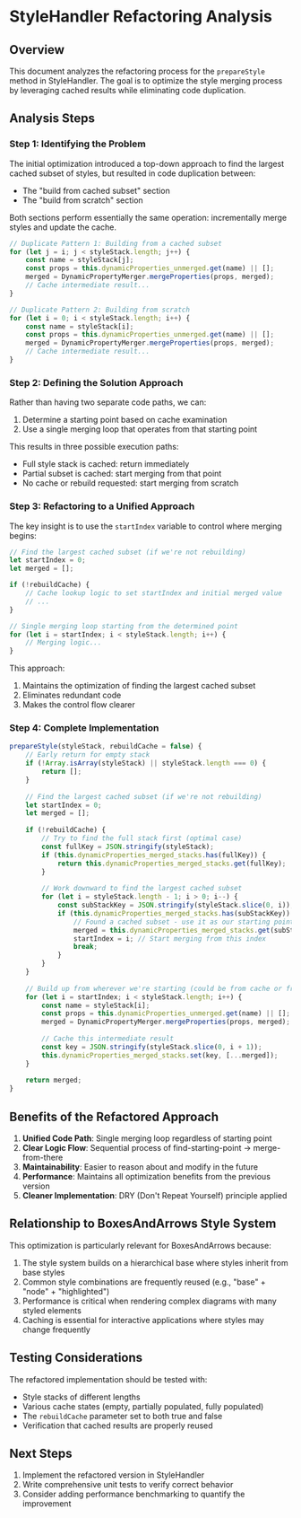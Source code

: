 # StyleHandler Refactoring Analysis

## Overview

This document analyzes the refactoring process for the `prepareStyle` method in StyleHandler. The goal is to optimize the style merging process by leveraging cached results while eliminating code duplication.

## Analysis Steps

### Step 1: Identifying the Problem

The initial optimization introduced a top-down approach to find the largest cached subset of styles, but resulted in code duplication between:
- The "build from cached subset" section
- The "build from scratch" section

Both sections perform essentially the same operation: incrementally merge styles and update the cache.

```javascript
// Duplicate Pattern 1: Building from a cached subset
for (let j = i; j < styleStack.length; j++) {
    const name = styleStack[j];
    const props = this.dynamicProperties_unmerged.get(name) || [];
    merged = DynamicPropertyMerger.mergeProperties(props, merged);
    // Cache intermediate result...
}

// Duplicate Pattern 2: Building from scratch
for (let i = 0; i < styleStack.length; i++) {
    const name = styleStack[i];
    const props = this.dynamicProperties_unmerged.get(name) || [];
    merged = DynamicPropertyMerger.mergeProperties(props, merged);
    // Cache intermediate result...
}
```

### Step 2: Defining the Solution Approach

Rather than having two separate code paths, we can:

1. Determine a starting point based on cache examination
2. Use a single merging loop that operates from that starting point

This results in three possible execution paths:
- Full style stack is cached: return immediately
- Partial subset is cached: start merging from that point
- No cache or rebuild requested: start merging from scratch

### Step 3: Refactoring to a Unified Approach

The key insight is to use the `startIndex` variable to control where merging begins:

```javascript
// Find the largest cached subset (if we're not rebuilding)
let startIndex = 0;
let merged = [];

if (!rebuildCache) {
    // Cache lookup logic to set startIndex and initial merged value
    // ...
}

// Single merging loop starting from the determined point
for (let i = startIndex; i < styleStack.length; i++) {
    // Merging logic...
}
```

This approach:
1. Maintains the optimization of finding the largest cached subset
2. Eliminates redundant code
3. Makes the control flow clearer

### Step 4: Complete Implementation

```javascript
prepareStyle(styleStack, rebuildCache = false) {  
    // Early return for empty stack
    if (!Array.isArray(styleStack) || styleStack.length === 0) {
        return [];
    }
    
    // Find the largest cached subset (if we're not rebuilding)
    let startIndex = 0;
    let merged = [];
    
    if (!rebuildCache) {
        // Try to find the full stack first (optimal case)
        const fullKey = JSON.stringify(styleStack);
        if (this.dynamicProperties_merged_stacks.has(fullKey)) {
            return this.dynamicProperties_merged_stacks.get(fullKey);
        }
        
        // Work downward to find the largest cached subset
        for (let i = styleStack.length - 1; i > 0; i--) {
            const subStackKey = JSON.stringify(styleStack.slice(0, i));
            if (this.dynamicProperties_merged_stacks.has(subStackKey)) {
                // Found a cached subset - use it as our starting point
                merged = this.dynamicProperties_merged_stacks.get(subStackKey);
                startIndex = i; // Start merging from this index
                break;
            }
        }
    }
    
    // Build up from wherever we're starting (could be from cache or from scratch)
    for (let i = startIndex; i < styleStack.length; i++) {
        const name = styleStack[i];
        const props = this.dynamicProperties_unmerged.get(name) || [];
        merged = DynamicPropertyMerger.mergeProperties(props, merged);
        
        // Cache this intermediate result
        const key = JSON.stringify(styleStack.slice(0, i + 1));
        this.dynamicProperties_merged_stacks.set(key, [...merged]);
    }
    
    return merged;
}
```

## Benefits of the Refactored Approach

1. **Unified Code Path**: Single merging loop regardless of starting point
2. **Clear Logic Flow**: Sequential process of find-starting-point → merge-from-there
3. **Maintainability**: Easier to reason about and modify in the future
4. **Performance**: Maintains all optimization benefits from the previous version
5. **Cleaner Implementation**: DRY (Don't Repeat Yourself) principle applied

## Relationship to BoxesAndArrows Style System

This optimization is particularly relevant for BoxesAndArrows because:

1. The style system builds on a hierarchical base where styles inherit from base styles
2. Common style combinations are frequently reused (e.g., "base" + "node" + "highlighted")
3. Performance is critical when rendering complex diagrams with many styled elements
4. Caching is essential for interactive applications where styles may change frequently

## Testing Considerations

The refactored implementation should be tested with:
- Style stacks of different lengths
- Various cache states (empty, partially populated, fully populated)
- The `rebuildCache` parameter set to both true and false
- Verification that cached results are properly reused

## Next Steps

1. Implement the refactored version in StyleHandler
2. Write comprehensive unit tests to verify correct behavior
3. Consider adding performance benchmarking to quantify the improvement
